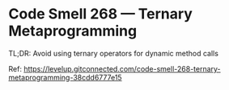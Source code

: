 # Code Smell 268 — Ternary Metaprogramming

TL;DR: Avoid using ternary operators for dynamic method calls

Ref: https://levelup.gitconnected.com/code-smell-268-ternary-metaprogramming-38cdd6777e15
